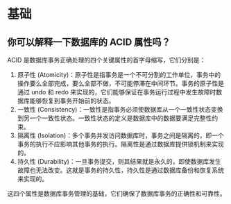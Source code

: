 # 基础

## 你可以解释一下数据库的 ACID 属性吗？

ACID 是数据库事务正确处理的四个关键属性的首字母缩写，它们分别是：

1. 原子性 (Atomicity)：原子性是指事务是一个不可分割的工作单位，事务中的操作要么全部完成，要么全部不做，不可能停滞在中间环节。事务的原子性是通过 undo 和 redo 来实现的，它们能够保证在事务运行过程中发生故障时数据库能够恢复到事务开始前的状态。
2. 一致性 (Consistency)：一致性是指事务必须使数据库从一个一致性状态变换到另一个一致性状态。一致性状态的定义是数据库中的数据要满足完整性约束。
3. 隔离性 (Isolation)：多个事务并发访问数据库时，事务之间是隔离的，即一个事务的执行不应影响其他事务的执行。隔离性是通过数据库提供锁机制来实现的。
4. 持久性 (Durability)：一旦事务提交，则其结果就是永久的，即使数据库发生故障也无法改变。这就是事务的持久性，持久性是通过数据库备份和恢复系统来实现的。

这四个属性是数据库事务管理的基础，它们确保了数据库事务的正确性和可靠性。
